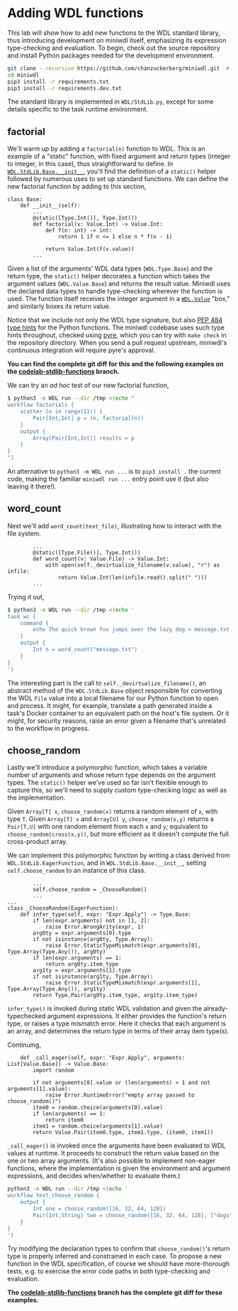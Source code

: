 # Adding WDL functions

This lab will show how to add new functions to the WDL standard library, thus introducing development on miniwdl itself, emphasizing its expression type-checking and evaluation. To begin, check out the source repository and install Python packages needed for the development environment.

```bash
git clone --recursive https://github.com/chanzuckerberg/miniwdl.git  # or your own fork
cd miniwdl
pip3 install -r requirements.txt
pip3 install -r requirements.dev.txt
```

The standard library is implemented in `WDL/StdLib.py`, except for some details specific to the task runtime environment.

## factorial

We'll warm up by adding a `factorial(n)` function to WDL. This is an example of a "static" function, with fixed argument and return types (integer to integer, in this case), thus straightforward to define. In [`WDL.StdLib.Base.__init__`](https://github.com/chanzuckerberg/miniwdl/blob/main/WDL/StdLib.py), you'll find the definition of a `static()` helper followed by numerous uses to set up standard functions. We can define the new factorial function by adding to this section,

```python3
class Base:
    def __init__(self):
        ...
        @static([Type.Int()], Type.Int())
        def factorial(v: Value.Int) -> Value.Int:
            def f(n: int) -> int:
                return 1 if n <= 1 else n * f(n - 1)

            return Value.Int(f(v.value))
        ...
```

Given a list of the arguments' WDL data types (`WDL.Type.Base`) and the return type, the `static()` helper decorates a function which takes the argument values (`WDL.Value.Base`) and returns the result value. Miniwdl uses the declared data types to handle type-checking wherever the function is used. The function itself receives the integer argument in a [`WDL.Value`](https://miniwdl.readthedocs.io/en/latest/WDL.html#module-WDL.Value) "box," and similarly boxes its return value.

Notice that we include not only the WDL type signature, but also [PEP 484 type hints](https://www.python.org/dev/peps/pep-0484/) for the Python functions. The miniwdl codebase uses such type hints throughout, checked using [pyre](https://pyre-check.org/), which you can try with `make check` in the repository directory. When you send a pull request upstream, miniwdl's continuous integration will require pyre's approval.

**You can find the complete git diff for this and the following examples on the [codelab-stdlib-functions](https://github.com/chanzuckerberg/miniwdl/pull/318/files) branch.**

We can try an *ad hoc* test of our new factorial function,

```bash
$ python3 -m WDL run --dir /tmp <(echo "
workflow factorials {
    scatter (n in range(11)) {
        Pair[Int,Int] p = (n, factorial(n))
    }
    output {
        Array[Pair[Int,Int]] results = p
    }
}
")
```

An alternative to `python3 -m WDL run ...` is to `pip3 install .` the current code, making the familiar `miniwdl run ...` entry point use it (but also leaving it there!).

## word_count

Next we'll add `word_count(text_file)`, illustrating how to interact with the file system. 

```python3
        ...
        @static([Type.File()], Type.Int())
        def word_count(v: Value.File) -> Value.Int:
            with open(self._devirtualize_filename(v.value), "r") as infile:
                return Value.Int(len(infile.read().split(" ")))
        ...
```

Trying it out,

```bash
$ python3 -m WDL run --dir /tmp <(echo '
task wc {
    command {
        echo The quick brown fox jumps over the lazy dog > message.txt
    }
    output {
        Int n = word_count("message.txt")
    }
}
')
```

The interesting part is the call to `self._devirtualize_filename()`, an abstract method of the `WDL.StdLib.Base` object responsible for converting the WDL `File` value into a local filename for our Python function to open and process. It might, for example, translate a path generated inside a task's Docker container to an equivalent path on the host's file system. Or it might, for security reasons, raise an error given a filename that's unrelated to the workflow in progress.

## choose_random

Lastly we'll introduce a polymorphic function, which takes a variable number of arguments and whose return type depends on the argument types. The `static()` helper we've used so far isn't flexible enough to capture this, so we'll need to supply custom type-checking logic as well as the implementation.

Given `Array[T] x`, `choose_random(x)` returns a random element of `x`, with type `T`. Given `Array[T] x` and `Array[U] y`, `choose_random(x,y)` returns a `Pair[T,U]` with one random element from each `x` and `y`; equivalent to `choose_random(cross(x,y))`, but more efficient as it doesn't compute the full cross-product array.

We can implement this polymorphic function by writing a class derived from `WDL.StdLib.EagerFunction`, and in `WDL.StdLib.Base.__init__`, setting `self.choose_random` to an instance of this class.

```python3
        ...
        self.choose_random = _ChooseRandom()
        ...
...
class _ChooseRandom(EagerFunction):
    def infer_type(self, expr: "Expr.Apply") -> Type.Base:
        if len(expr.arguments) not in [1, 2]:
            raise Error.WrongArity(expr, 1)
        arg0ty = expr.arguments[0].type
        if not isinstance(arg0ty, Type.Array):
            raise Error.StaticTypeMismatch(expr.arguments[0], Type.Array(Type.Any()), arg0ty)
        if len(expr.arguments) == 1:
            return arg0ty.item_type
        arg1ty = expr.arguments[1].type
        if not isinstance(arg1ty, Type.Array):
            raise Error.StaticTypeMismatch(expr.arguments[1], Type.Array(Type.Any()), arg1ty)
        return Type.Pair(arg0ty.item_type, arg1ty.item_type)
```

`infer_type()` is invoked during static WDL validation and given the already-typechecked argument expressions. It either provides the function's return type, or raises a type mismatch error. Here it checks that each argument is an array, and determines the return type in terms of their array item type(s).

Continuing,

```python3
    def _call_eager(self, expr: "Expr.Apply", arguments: List[Value.Base]) -> Value.Base:
        import random

        if not arguments[0].value or (len(arguments) > 1 and not arguments[1].value):
            raise Error.RuntimeError("empty array passed to choose_random()")
        item0 = random.choice(arguments[0].value)
        if len(arguments) == 1:
            return item0
        item1 = random.choice(arguments[1].value)
        return Value.Pair(item0.type, item1.type, (item0, item1))
```

`_call_eager()` is invoked once the arguments have been evaluated to WDL values at runtime. It proceeds to construct the return value based on the one or two array arguments. (It's also possible to implement non-eager functions, where the implementation is given the environment and argument expressions, and decides when/whether to evaluate them.)

```bash
python3 -m WDL run --dir /tmp <(echo '
workflow test_choose_random {
    output {
        Int one = choose_random([16, 32, 64, 128])
        Pair[Int,String] two = choose_random([16, 32, 64, 128], ["dogs", "cats", "bears"])
    }
}
')
```

Try modifying the declaration types to confirm that `choose_random()`'s return type is properly inferred and constrained in each case. To propose a new function in the WDL specification, of course we should have more-thorough tests, e.g. to exercise the error code paths in both type-checking and evaluation.

**The [codelab-stdlib-functions](https://github.com/chanzuckerberg/miniwdl/pull/318/files) branch has the complete git diff for these examples.**
